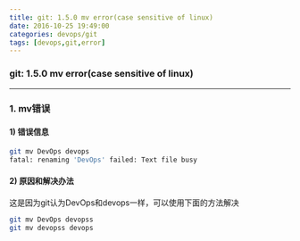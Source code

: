 ```yaml
---
title: git: 1.5.0 mv error(case sensitive of linux)
date: 2016-10-25 19:49:00
categories: devops/git
tags: [devops,git,error]
---
```

### git: 1.5.0 mv error(case sensitive of linux)

---

### 1. mv错误
#### 1) 错误信息
``` bash
git mv DevOps devops
fatal: renaming 'DevOps' failed: Text file busy
```

#### 2) 原因和解决办法
这是因为git认为DevOps和devops一样，可以使用下面的方法解决
``` bash
git mv DevOps devopss
git mv devopss devops
```
